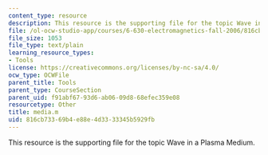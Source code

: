 ```yaml
---
content_type: resource
description: This resource is the supporting file for the topic Wave in a Plasma Medium.
file: /ol-ocw-studio-app/courses/6-630-electromagnetics-fall-2006/816cb73369b4e88e4d3333345b5929fb_media.m
file_size: 1053
file_type: text/plain
learning_resource_types:
- Tools
license: https://creativecommons.org/licenses/by-nc-sa/4.0/
ocw_type: OCWFile
parent_title: Tools
parent_type: CourseSection
parent_uid: f91abf67-93d6-ab06-09d8-68efec359e08
resourcetype: Other
title: media.m
uid: 816cb733-69b4-e88e-4d33-33345b5929fb
---
```

This resource is the supporting file for the topic Wave in a Plasma Medium.